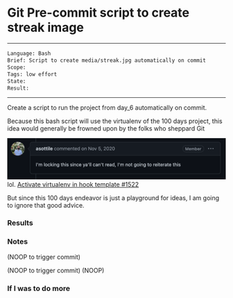 # Git Pre-commit script to create streak image
---
```
Language: Bash
Brief: Script to create media/streak.jpg automatically on commit
Scope: 
Tags: low effort
State: 
Result: 
```
---

Create a script to run the project from day_6 automatically on commit. 

Because this bash script will use the virtualenv of the 100 days project, this idea would generally be frowned upon by the folks who sheppard Git

![](media/screen_shot_1.png)
lol.
[Activate virtualenv in hook template #1522](https://github.com/pre-commit/pre-commit/issues/1522)

But since this 100 days endeavor is just a playground for ideas, I am going to ignore that good advice.

### Results

### Notes
(NOOP to trigger commit)

(NOOP to trigger commit)
(NOOP)
### If I was to do more
